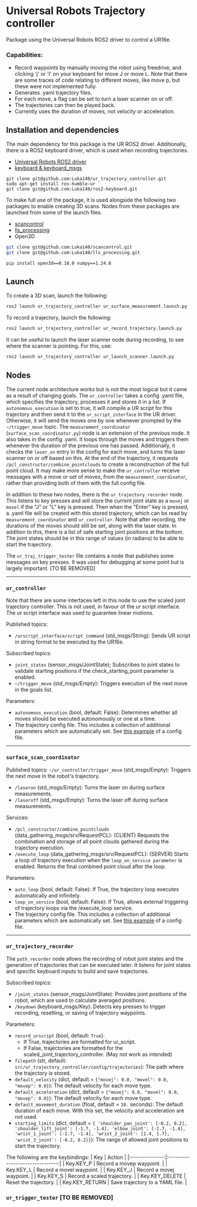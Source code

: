 # Universal Robots Trajectory controller
Package using the Universal Robots ROS2 driver to control a UR16e.

### Capabilities:
- Record waypoints by manually moving the robot using freedrive, and clicking 'j' or 'l' on your keyboard for move J or move L. Note that there are some traces of code relating to different moves, like move p, but these were not implemented fully.
- Generates .yaml trajectory files.
- For each move, a flag can be set to turn a laser scanner on or off.
- The trajectories can then be played back. 
- Currently uses the duration of moves, not velocity or acceleration. 

## Installation and dependencies
The main dependency for this package is the UR ROS2 driver. Additionally, there is a ROS2 keyboard driver, which is used when recording trajectories. 
- [Universal Robots ROS2 driver](https://github.com/UniversalRobots/Universal_Robots_ROS2_Driver/tree/humble)
- [keyboard & keyboard_msgs](https://github.com/Luka140/ros2-keyboard)
```
git clone git@github.com:Luka140/ur_trajectory_controller.git
sudo apt-get install ros-humble-ur
git clone git@github.com:Luka140/ros2-keyboard.git
```

To make full use of the package, it is used alongside the following two packages to enable creating 3D scans. Nodes from these packages are launched from some of the launch files.
- [scancontrol](https://github.com/Luka140/scancontrol/tree/ros2-devel)
- [lls_processing](https://github.com/Luka140/lls_processing)
- Open3D

```bash 
git clone git@github.com:Luka140/scancontrol.git
git clone git@github.com:Luka140/lls_processing.git

pip install open3d==0.18.0 numpy==1.24.0
```



## Launch 
To create a 3D scan, launch the following:
```bash
ros2 launch ur_trajectory_controller ur_surface_measurement.launch.py
```

To record a trajectory, launch the following:
```bash 
ros2 launch ur_trajectory_controller ur_record_trajectory.launch.py
```
It can be useful to launch the laser scanner node during recording, to see where the scanner is pointing. For this, use:
```bash
ros2 launch ur_trajectory_controller ur_launch_scanner.launch.py
```


## Nodes 
The current node architecture works but is not the most logical but it came as a result of changing goals. The `ur_controller` takes a config .yaml file, which specifies the trajectory, processes it and stores it in a list. If `autonomous_execution` is set to true, it will compile a UR script for this trajectory and then send it to the `ur_script_interface` in the UR driver. Otherwise, it will send the moves one by one whenever prompted by the `~/trigger_move` topic. The `measurement_coordinator` (`surface_scan_coordinator.py`) node is an extension of the previous node. It also takes in the config .yaml. It loops through the moves and triggers them whenever the duration of the previous one has passed. Additionally, it checks the `laser_on` entry in the config for each move, and turns the laser scanner on or off based on this. At the end of the trajectory, it requests `/pcl_constructor/combine_pointclouds` to create a reconstruction of the full point cloud. It may make more sense to make the `ur_controller` receive messages with a move or set of moves, from the `measurement_coordinator`, rather than providing both of them with the full config file. 

In addition to these two nodes, there is the `ur_trajectory_recorder` node. This listens to key presses and will store the current joint state as a `movej` or `movel` if the "J" or "L" key is pressed. Then when the "Enter" key is pressed, a .yaml file will be created with this stored trajectory, which can be read by `measurement_coordinator` and `ur_controller`. Note that after recording, the durations of the moves should still be set, along with the laser state. In addition to this, there is a list of safe starting joint positions at the bottom. The joint states should be in this range of values (in radians) to be able to start the trajectory. 

The `ur_traj_trigger_tester` file contains a node that publishes some messages on key presses. It was used for debugging at some point but is largely important. [TO BE REMOVED]

---- 
### `ur_controller`
Note that there are some interfaces left in this node to use the scaled joint trajectory controller. This is not used, in favour of the ur script interface. The ur script interface was used to guarantee linear motions. 

Published topics:
- `/urscript_interface/script_command` (std_msgs/String): Sends UR script in string format to be executed by the UR16e.

Subscribed topics:
- `joint_states` (sensor_msgs/JointState); Subscribes to joint states to validate starting positions if the check_starting_point parameter is enabled.
- `~/trigger_move` (std_msgs/Empty): Triggers execution of the next move in the goals list.

Parameters:
- `autonomous_execution` (bool, default: False): Determines whether all moves should be executed autonomously or one at a time.
- The trajectory config file. This includes a collection of additional parameters which are automatically set. See [this example](https://github.com/Luka140/ur_trajectory_controller/blob/master/config/trajectories/trajectory_dual_robot_setup.yaml) of a config file. 
----
### `surface_scan_coordinator`
Published topics:
-`/ur_controller/trigger_move` (std_msgs/Empty): Triggers the next move in the robot's trajectory.
- `/laseron` (std_msgs/Empty): Turns the laser on during surface measurements.
- `/laseroff` (std_msgs/Empty): Turns the laser off during surface measurements.

Services:
- `/pcl_constructor/combine_pointclouds` (data_gathering_msgs/srv/RequestPCL): (CLIENT) Requests the combination and storage of all point clouds gathered during the trajectory execution.
- `/execute_loop` (data_gathering_msgs/srv/RequestPCL): (SERVER) Starts a loop of trajectory execution when the `loop_on_service parameter` is enabled. Returns the final combined point cloud after the loop.

Parameters:
- `auto_loop` (bool, default: False): If True, the trajectory loop executes automatically and infinitely.
- `loop_on_service` (bool, default: False): If True, allows external triggering of trajectory loops via the /execute_loop service.
- The trajectory config file. This includes a collection of additional parameters which are automatically set. See [this example](https://github.com/Luka140/ur_trajectory_controller/blob/master/config/trajectories/trajectory_dual_robot_setup.yaml) of a config file. 
----
### `ur_trajectory_recorder`
The `path_recorder` node allows the recording of robot joint states and the generation of trajectories that can be executed later. It listens for joint states and specific keyboard inputs to build and save trajectories.

Subscribed topics:
- `/joint_states` (sensor_msgs/JointState): Provides joint positions of the robot, which are used to calculate averaged positions.
- `/keydown` (keyboard_msgs/Key): Detects key presses to trigger recording, resetting, or saving of trajectory waypoints.

Parameters:
- `record_urscript` (bool, default: `True`):
    - If True, trajectories are formatted for ur_script.
    - If False, trajectories are formatted for the scaled_joint_trajectory_controller. (May not work as intended)
- `filepath` (str, default: `src/ur_trajectory_controller/config/trajectories`): The path where the trajectory is stored.
- `default_velocity` (dict, default = `{"movej": 0.0, "movel": 0.0, "movep": 0.0}`): The default velocity for each move type.
- `default_acceleration` (dict, default = `{"movej": 0.0, "movel": 0.0, "movep": 0.0}`): The default velocity for each move type.
- `default_movement_duration`  (float, default = `10.` seconds): The default duration of each move. With this set, the velocity and acceleration are not used.
- `starting_limits` (dict, default = `{
            'shoulder_pan_joint': [-0.2, 0.2],
            'shoulder_lift_joint': [-1.7, -1.4],
            'elbow_joint': [-1.7, -1.4],
            'wrist_1_joint': [-1.7, -1.4],
            'wrist_2_joint': [1.4, 1.7],
            'wrist_3_joint': [-0.2, 0.2]}`): The range of allowed joint positions to start the trajectory.

The following are the keybindings:
|       Key      |              Action             |
|:--------------:|:-------------------------------:|
| Key.KEY_P      | Record a movep waypoint.        |
| Key.KEY_L      | Record a movel waypoint.        |
| Key.KEY_J      | Record a movej waypoint.        |
| Key.KEY_S      | Record a scaled trajectory.     |
| Key.KEY_DELETE | Reset the trajectory.           |
| Key.KEY_RETURN | Save trajectory to a YAML file. |

### `ur_trigger_tester` [TO BE REMOVED]

